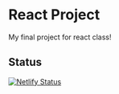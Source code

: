 # React Project
My final project for react class!

## Status
[![Netlify Status](https://api.netlify.com/api/v1/badges/ef1095fb-c273-40bd-9dba-c0321bd7976d/deploy-status)](https://app.netlify.com/sites/storepmtservices/deploys)
